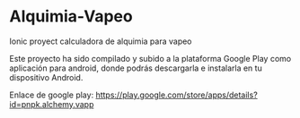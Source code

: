 # Alquimia-Vapeo
Ionic proyect calculadora de alquimia para vapeo

Este proyecto ha sido compilado y subido a la plataforma Google Play como aplicación para android, donde podrás descargarla e instalarla en tu dispositivo Android.

Enlace de google play: https://play.google.com/store/apps/details?id=pnpk.alchemy.vapp

